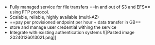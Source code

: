- Fully managed service for file transfers ==in and out of S3 and EFS== using FTP protocol.
- Scalable, reliable, highly available (multi-AZ)
- ==pay per provisioned endpoint per hour + data transfer in GB== 
- store and manage user credential withing the service 
- Integrate with existing authentication systems
![[Pasted image 20240126013021.png]]